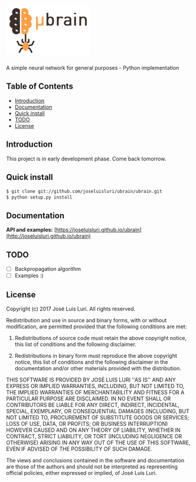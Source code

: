 # ![µbrain](https://github.com/joseluisluri/ubrain/blob/gh-pages/_static/logo.png?raw=true)
A simple neural network for general purposes - Python implementation

## Table of Contents

- [Introduction](#introduction)
- [Documentation](#documentation)
- [Quick install](#quick-install)
- [TODO](#todo)
- [License](#license)

## Introduction

This project is in early development phase. Come back tomorrow.


## Quick install

```
$ git clone git://github.com/joseluisluri/ubrain/ubrain.git
$ python setup.py install
```

## Documentation

**API and examples:** [https://joseluisluri.github.io/ubrain](http://joseluisluri.github.io/ubrain)

## TODO

- [ ] Backpropagation algorithm
- [ ] Examples :)

## License

Copyright (c) 2017 José Luis Luri. All rights reserved.

Redistribution and use in source and binary forms, with or without modification, are
permitted provided that the following conditions are met:

 1. Redistributions of source code must retain the above copyright notice, this list of
    conditions and the following disclaimer.

 2. Redistributions in binary form must reproduce the above copyright notice, this list
    of conditions and the following disclaimer in the documentation and/or other materials
    provided with the distribution.

THIS SOFTWARE IS PROVIDED BY JOSÉ LUIS LURI ''AS IS'' AND ANY EXPRESS OR IMPLIED
WARRANTIES, INCLUDING, BUT NOT LIMITED TO, THE IMPLIED WARRANTIES OF MERCHANTABILITY AND
FITNESS FOR A PARTICULAR PURPOSE ARE DISCLAIMED. IN NO EVENT SHALL <COPYRIGHT HOLDER> OR
CONTRIBUTORS BE LIABLE FOR ANY DIRECT, INDIRECT, INCIDENTAL, SPECIAL, EXEMPLARY, OR
CONSEQUENTIAL DAMAGES (INCLUDING, BUT NOT LIMITED TO, PROCUREMENT OF SUBSTITUTE GOODS OR
SERVICES; LOSS OF USE, DATA, OR PROFITS; OR BUSINESS INTERRUPTION) HOWEVER CAUSED AND ON
ANY THEORY OF LIABILITY, WHETHER IN CONTRACT, STRICT LIABILITY, OR TORT (INCLUDING
NEGLIGENCE OR OTHERWISE) ARISING IN ANY WAY OUT OF THE USE OF THIS SOFTWARE, EVEN IF
ADVISED OF THE POSSIBILITY OF SUCH DAMAGE.

The views and conclusions contained in the software and documentation are those of the
authors and should not be interpreted as representing official policies, either expressed
or implied, of José Luis Luri.